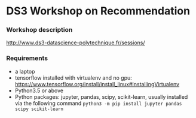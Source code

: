 # DS3 Workshop on Recommendation

### Workshop description

http://www.ds3-datascience-polytechnique.fr/sessions/

### Requirements

- a laptop
- tensorflow installed with virtualenv and no gpu: https://www.tensorflow.org/install/install_linux#InstallingVirtualenv
- Python3.5 or above
- Python packages: jupyter, pandas, scipy, scikit-learn, usually installed via the following command ```python3 -m pip install jupyter pandas scipy scikit-learn```


